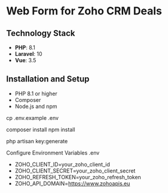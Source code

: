 # Web Form for Zoho CRM Deals

## Technology Stack

- **PHP**: 8.1
- **Laravel**: 10
- **Vue**: 3.5


## Installation and Setup


- PHP 8.1 or higher
- Composer
- Node.js and npm

cp .env.example .env

composer install
npm install

php artisan key:generate

Configure Environment Variables
.env

- ZOHO_CLIENT_ID=your_zoho_client_id
- ZOHO_CLIENT_SECRET=your_zoho_client_secret
- ZOHO_REFRESH_TOKEN=your_zoho_refresh_token
- ZOHO_API_DOMAIN=https://www.zohoapis.eu
